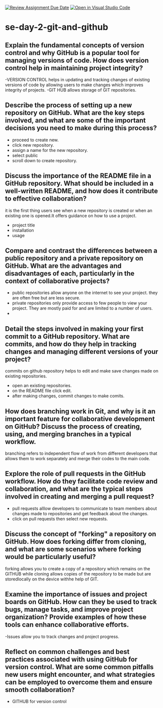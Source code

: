 [![Review Assignment Due Date](https://classroom.github.com/assets/deadline-readme-button-22041afd0340ce965d47ae6ef1cefeee28c7c493a6346c4f15d667ab976d596c.svg)](https://classroom.github.com/a/8wgCKhpZ)
[![Open in Visual Studio Code](https://classroom.github.com/assets/open-in-vscode-2e0aaae1b6195c2367325f4f02e2d04e9abb55f0b24a779b69b11b9e10269abc.svg)](https://classroom.github.com/online_ide?assignment_repo_id=18394809&assignment_repo_type=AssignmentRepo)
# se-day-2-git-and-github
## Explain the fundamental concepts of version control and why GitHub is a popular tool for managing versions of code. How does version control help in maintaining project integrity?
-VERSION CONTROL helps in updating and tracking changes of existing versions of code by allowing users to make changes which improves integrity of projects.
-GIT HUB allows storage of GIT repositories.
## Describe the process of setting up a new repository on GitHub. What are the key steps involved, and what are some of the important decisions you need to make during this process?
- proceed to create new.
- click new repository.
- assign a name for the new repository.
- select public
- scroll down to create repository.
## Discuss the importance of the README file in a GitHub repository. What should be included in a well-written README, and how does it contribute to effective collaboration?
it is the first thing users see when a new repository is created or when an existing one is opened.It offers guidance on how to use a project.
* project title
* installation
* usage

## Compare and contrast the differences between a public repository and a private repository on GitHub. What are the advantages and disadvantages of each, particularly in the context of collaborative projects?
* public repositories allow anyone on the internet to see your project. they are often free but are less secure.
* private repositories only provide access to few people to view your project. They are mostly paid for and are limited to a number of users.
* 

## Detail the steps involved in making your first commit to a GitHub repository. What are commits, and how do they help in tracking changes and managing different versions of your project?
commits on github repository helps to edit and make save changes made on existing repositories.
* open an existing repositories.
* on the README file click edit.
* after making changes, commit changes to make comits.
  

## How does branching work in Git, and why is it an important feature for collaborative development on GitHub? Discuss the process of creating, using, and merging branches in a typical workflow.
branching refers to independent flow of work from different developers that allows them to work separately and merge their codes to the main code.

## Explore the role of pull requests in the GitHub workflow. How do they facilitate code review and collaboration, and what are the typical steps involved in creating and merging a pull request?
* pull requests alllow developers to communicate to team members about changes made to repositories and get feedback about the changes.
* click on pull requests then select new requests.

## Discuss the concept of "forking" a repository on GitHub. How does forking differ from cloning, and what are some scenarios where forking would be particularly useful?
forking allows you to create a copy of a repository which remains on the GITHUB while cloning allows copies of the repository to be made but are storedlocally on the device withhe help of GIT.
## Examine the importance of issues and project boards on GitHub. How can they be used to track bugs, manage tasks, and improve project organization? Provide examples of how these tools can enhance collaborative efforts.
-Issues allow you to track changes and project progress.


## Reflect on common challenges and best practices associated with using GitHub for version control. What are some common pitfalls new users might encounter, and what strategies can be employed to overcome them and ensure smooth collaboration?
* GITHUB for version control 

